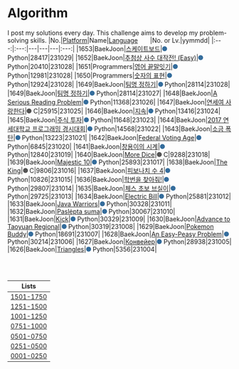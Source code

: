 # Algorithm
I post my solutions every day. This challenge aims to develop my problem-solving skills.
|No.|[Platform](https://github.com/hwahyeon/solved-algorithms/tree/main/attributes/platform)|Name|[Language](https://github.com/hwahyeon/solved-algorithms/tree/main/attributes/language)&nbsp;&nbsp;&nbsp;&nbsp;&nbsp;&nbsp;&nbsp;|No. or Lv.|yymmdd|
|:---:|:---:|---|---|---|:---:|
|1653|BaekJoon|[스케이트보드](https://github.com/hwahyeon/solved-algorithms/blob/main/Python/BaekJoon%202/BaekJoon%20%7C%20%EC%8A%A4%EC%BC%80%EC%9D%B4%ED%8A%B8%EB%B3%B4%EB%93%9C.py)|<img src="https://github.com/hwahyeon/solved-algorithms/blob/main/attributes/language/Python.svg" width="11" height="11"/> Python|28417|231029|
|1652|BaekJoon|[추첨상 사수 대작전! (Easy)](https://github.com/hwahyeon/solved-algorithms/blob/main/Python/BaekJoon%202/BaekJoon%20%7C%20%EC%B6%94%EC%B2%A8%EC%83%81%20%EC%82%AC%EC%88%98%20%EB%8C%80%EC%9E%91%EC%A0%84!%20(Easy).py)|<img src="https://github.com/hwahyeon/solved-algorithms/blob/main/attributes/language/Python.svg" width="11" height="11"/> Python|20410|231028|
|1651|Programmers|[영어 끝말잇기](https://github.com/hwahyeon/solved-algorithms/blob/main/Python/Programmers%20%7C%20%EC%98%81%EC%96%B4%20%EB%81%9D%EB%A7%90%EC%9E%87%EA%B8%B0.py)|<img src="https://github.com/hwahyeon/solved-algorithms/blob/main/attributes/language/Python.svg" width="11" height="11"/> Python|12981|231028|
|1650|Programmers|[숫자의 표현](https://github.com/hwahyeon/solved-algorithms/blob/main/Python/Programmers%20%7C%20%EC%88%AB%EC%9E%90%EC%9D%98%20%ED%91%9C%ED%98%84.py)|<img src="https://github.com/hwahyeon/solved-algorithms/blob/main/attributes/language/Python.svg" width="11" height="11"/> Python|12924|231028|
|1649|BaekJoon|[팀명 정하기](https://github.com/hwahyeon/solved-algorithms/blob/main/Python/BaekJoon%202/BaekJoon%20%7C%20%ED%8C%80%EB%AA%85%20%EC%A0%95%ED%95%98%EA%B8%B0%20.py)|<img src="https://github.com/hwahyeon/solved-algorithms/blob/main/attributes/language/Python.svg" width="11" height="11"/> Python|28114|231028|
|1649|BaekJoon|[팀명 정하기](https://github.com/hwahyeon/solved-algorithms/blob/main/Python/BaekJoon%202/BaekJoon%20%7C%20%ED%8C%80%EB%AA%85%20%EC%A0%95%ED%95%98%EA%B8%B0%20.py)|<img src="https://github.com/hwahyeon/solved-algorithms/blob/main/attributes/language/Python.svg" width="11" height="11"/> Python|28114|231027|
|1648|BaekJoon|[A Serious Reading Problem](https://github.com/hwahyeon/solved-algorithms/blob/main/Python/BaekJoon%202/BaekJoon%20%7C%20A%20Serious%20Reading%20Problem.py)|<img src="https://github.com/hwahyeon/solved-algorithms/blob/main/attributes/language/Python.svg" width="11" height="11"/> Python|11368|231026|
|1647|BaekJoon|[연세여 사랑한다](https://github.com/hwahyeon/solved-algorithms/blob/main/C/BaekJoon%20%7C%20%EC%97%B0%EC%84%B8%EC%97%AC%20%EC%82%AC%EB%9E%91%ED%95%9C%EB%8B%A4.c)|<img src="https://github.com/hwahyeon/solved-algorithms/blob/main/attributes/language/C.svg" width="11" height="11"/> C|25915|231025|
|1646|BaekJoon|[지속](https://github.com/hwahyeon/solved-algorithms/blob/main/Python/BaekJoon%202/BaekJoon%20%7C%20%EC%A7%80%EC%86%8D.py)|<img src="https://github.com/hwahyeon/solved-algorithms/blob/main/attributes/language/Python.svg" width="11" height="11"/> Python|13416|231024|
|1645|BaekJoon|[주식 투자](https://github.com/hwahyeon/solved-algorithms/blob/main/Python/BaekJoon%202/BaekJoon%20%7C%20%EC%A3%BC%EC%8B%9D%20%ED%88%AC%EC%9E%90.py)|<img src="https://github.com/hwahyeon/solved-algorithms/blob/main/attributes/language/Python.svg" width="11" height="11"/> Python|11648|231023|
|1644|BaekJoon|[2017 연세대학교 프로그래밍 경시대회](https://github.com/hwahyeon/solved-algorithms/blob/main/Python/BaekJoon%202/BaekJoon%20%7C%202017%20%EC%97%B0%EC%84%B8%EB%8C%80%ED%95%99%EA%B5%90%20%ED%94%84%EB%A1%9C%EA%B7%B8%EB%9E%98%EB%B0%8D%20%EA%B2%BD%EC%8B%9C%EB%8C%80%ED%9A%8C.py)|<img src="https://github.com/hwahyeon/solved-algorithms/blob/main/attributes/language/Python.svg" width="11" height="11"/> Python|14568|231022|
|1643|BaekJoon|[소금 폭탄](https://github.com/hwahyeon/solved-algorithms/blob/main/Python/BaekJoon%202/BaekJoon%20%7C%20%EC%86%8C%EA%B8%88%20%ED%8F%AD%ED%83%84.py)|<img src="https://github.com/hwahyeon/solved-algorithms/blob/main/attributes/language/Python.svg" width="11" height="11"/> Python|13223|231021|
|1642|BaekJoon|[Federal Voting Age](https://github.com/hwahyeon/solved-algorithms/blob/main/Python/BaekJoon%202/BaekJoon%20%7C%20Federal%20Voting%20Age.py)|<img src="https://github.com/hwahyeon/solved-algorithms/blob/main/attributes/language/Python.svg" width="11" height="11"/> Python|6845|231020|
|1641|BaekJoon|[창용이의 시계](https://github.com/hwahyeon/solved-algorithms/blob/main/Python/BaekJoon%202/BaekJoon%20%7C%20%EC%B0%BD%EC%9A%A9%EC%9D%B4%EC%9D%98%20%EC%8B%9C%EA%B3%84.py)|<img src="https://github.com/hwahyeon/solved-algorithms/blob/main/attributes/language/Python.svg" width="11" height="11"/> Python|12840|231019|
|1640|BaekJoon|[More Dice](https://github.com/hwahyeon/solved-algorithms/blob/main/C/BaekJoon%20%7C%20More%20Dice.c)|<img src="https://github.com/hwahyeon/solved-algorithms/blob/main/attributes/language/C.svg" width="11" height="11"/> C|9288|231018|
|1639|BaekJoon|[Majestic 10](https://github.com/hwahyeon/solved-algorithms/blob/main/Python/BaekJoon%202/BaekJoon%20%7C%20Majestic%2010.py)|<img src="https://github.com/hwahyeon/solved-algorithms/blob/main/attributes/language/Python.svg" width="11" height="11"/> Python|25893|231017|
|1638|BaekJoon|[The King](https://github.com/hwahyeon/solved-algorithms/blob/main/C/BaekJoon%20%7C%20The%20King.c)|<img src="https://github.com/hwahyeon/solved-algorithms/blob/main/attributes/language/C.svg" width="11" height="11"/> C|9806|231016|
|1637|BaekJoon|[피보나치 수 4](https://github.com/hwahyeon/solved-algorithms/blob/main/Python/BaekJoon%202/BaekJoon%20%7C%20%ED%94%BC%EB%B3%B4%EB%82%98%EC%B9%98%20%EC%88%98%204.py)|<img src="https://github.com/hwahyeon/solved-algorithms/blob/main/attributes/language/Python.svg" width="11" height="11"/> Python|10826|231015|
|1636|BaekJoon|[학번을 찾아줘!](https://github.com/hwahyeon/solved-algorithms/blob/main/Python/BaekJoon%202/BaekJoon%20%7C%20%ED%95%99%EB%B2%88%EC%9D%84%20%EC%B0%BE%EC%95%84%EC%A4%98!.py)|<img src="https://github.com/hwahyeon/solved-algorithms/blob/main/attributes/language/Python.svg" width="11" height="11"/> Python|29807|231014|
|1635|BaekJoon|[체스 초보 브실이](https://github.com/hwahyeon/solved-algorithms/blob/main/Python/BaekJoon%202/BaekJoon%20%7C%20%EC%B2%B4%EC%8A%A4%20%EC%B4%88%EB%B3%B4%20%EB%B8%8C%EC%8B%A4%EC%9D%B4.py)|<img src="https://github.com/hwahyeon/solved-algorithms/blob/main/attributes/language/Python.svg" width="11" height="11"/> Python|29725|231013|
|1634|BaekJoon|[Electric Bill](https://github.com/hwahyeon/solved-algorithms/blob/main/Python/BaekJoon%202/BaekJoon%20%7C%20Electric%20Bill.py)|<img src="https://github.com/hwahyeon/solved-algorithms/blob/main/attributes/language/Python.svg" width="11" height="11"/> Python|25881|231012|
|1633|BaekJoon|[Java Warriors](https://github.com/hwahyeon/solved-algorithms/blob/main/Python/BaekJoon%202/BaekJoon%20%7C%20Java%20Warriors.py)|<img src="https://github.com/hwahyeon/solved-algorithms/blob/main/attributes/language/Python.svg" width="11" height="11"/> Python|30328|231011|
|1632|BaekJoon|[Paslėpta suma](https://github.com/hwahyeon/solved-algorithms/blob/main/Python/BaekJoon%202/BaekJoon%20%7C%20Pasl%C4%97pta%20suma.py)|<img src="https://github.com/hwahyeon/solved-algorithms/blob/main/attributes/language/Python.svg" width="11" height="11"/> Python|30067|231010|
|1631|BaekJoon|[Kick](https://github.com/hwahyeon/solved-algorithms/blob/main/Python/BaekJoon%202/BaekJoon%20%7C%20Kick.py)|<img src="https://github.com/hwahyeon/solved-algorithms/blob/main/attributes/language/Python.svg" width="11" height="11"/> Python|30329|231009|
|1630|BaekJoon|[Advance to Taoyuan Regional](https://github.com/hwahyeon/solved-algorithms/blob/main/Python/BaekJoon%202/Baekjoon%20%7C%20Advance%20to%20Taoyuan%20Regional.py)|<img src="https://github.com/hwahyeon/solved-algorithms/blob/main/attributes/language/Python.svg" width="11" height="11"/> Python|30319|231008|
|1629|BaekJoon|[Pokemon Buddy](https://github.com/hwahyeon/solved-algorithms/blob/main/Python/BaekJoon%202/BaekJoon%20%7C%20Pokemon%20Buddy.py)|<img src="https://github.com/hwahyeon/solved-algorithms/blob/main/attributes/language/Python.svg" width="11" height="11"/> Python|18691|231007|
|1628|BaekJoon|[An Easy-Peasy Problem](https://github.com/hwahyeon/solved-algorithms/blob/main/Python/BaekJoon%202/BaekJoon%20%7C%20An%20Easy-Peasy%20Problem.py)|<img src="https://github.com/hwahyeon/solved-algorithms/blob/main/attributes/language/Python.svg" width="11" height="11"/> Python|30214|231006|
|1627|BaekJoon|[Конвейер](https://github.com/hwahyeon/solved-algorithms/blob/main/Python/BaekJoon%202/BaekJoon%20%7C%20%D0%9A%D0%BE%D0%BD%D0%B2%D0%B5%D0%B9%D0%B5%D1%80.py)|<img src="https://github.com/hwahyeon/solved-algorithms/blob/main/attributes/language/Python.svg" width="11" height="11"/> Python|28938|231005|
|1626|BaekJoon|[Triangles](https://github.com/hwahyeon/solved-algorithms/blob/main/Python/BaekJoon%202/BaekJoon%20%7C%20Triangles.py)|<img src="https://github.com/hwahyeon/solved-algorithms/blob/main/attributes/language/Python.svg" width="11" height="11"/> Python|5356|231004|

<br/>
<br/>

|Lists|
|:---:|
|[1501-1750](https://github.com/hwahyeon/solved-algorithms/blob/main/lists/1501-1750.md)|
|[1251-1500](https://github.com/hwahyeon/solved-algorithms/blob/main/lists/1251-1500.md)|
|[1001-1250](https://github.com/hwahyeon/solved-algorithms/blob/main/lists/1001-1250.md)|
|[0751-1000](https://github.com/hwahyeon/solved-algorithms/blob/main/lists/0751-1000.md)|
|[0501-0750](https://github.com/hwahyeon/solved-algorithms/blob/main/lists/0501-0750.md)|
|[0251-0500](https://github.com/hwahyeon/solved-algorithms/blob/main/lists/0251-0500.md)|
|[0001-0250](https://github.com/hwahyeon/solved-algorithms/blob/main/lists/0001-0250.md)|


<!-- <details>
<summary>Hide/Show</summary>
</details> -->
